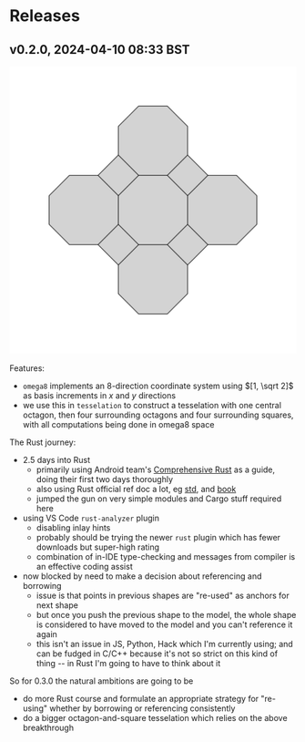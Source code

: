 # Releases

## v0.2.0, 2024-04-10 08:33 BST

![Octagons and squares](./gallery/octagons-and-squares.v0.2.0.svg)

Features:

* `omega8` implements an 8-direction coordinate system using $[1, \sqrt 2]$ as basis increments in $x$ and $y$ directions
* we use this in `tesselation` to construct a tesselation with one central octagon, then four surrounding octagons and four surrounding squares, with all computations being done in omega8 space

The Rust journey:

* 2.5 days into Rust
  * primarily using Android team's [Comprehensive Rust](https://google.github.io/comprehensive-rust) as a guide, doing their first two days thoroughly
  * also using Rust official ref doc a lot, eg [std](https://doc.rust-lang.org/stable/std/), and [book](https://doc.rust-lang.org/stable/book/)
  * jumped the gun on very simple modules and Cargo stuff required here
* using VS Code `rust-analyzer` plugin
  * disabling inlay hints
  * probably should be trying the newer `rust` plugin which has fewer downloads but super-high rating
  * combination of in-IDE type-checking and messages from compiler is an effective coding assist
* now blocked by need to make a decision about referencing and borrowing
  * issue is that points in previous shapes are "re-used" as anchors for next shape
  * but once you push the previous shape to the model, the whole shape is considered to have moved to the model and you can't reference it again
  * this isn't an issue in JS, Python, Hack which I'm currently using; and can be fudged in C/C++ because it's not so strict on this kind of thing -- in Rust I'm going to have to think about it

So for 0.3.0 the natural ambitions are going to be

* do more Rust course and formulate an appropriate strategy for "re-using" whether by borrowing or referencing consistently
* do a bigger octagon-and-square tesselation which relies on the above breakthrough
